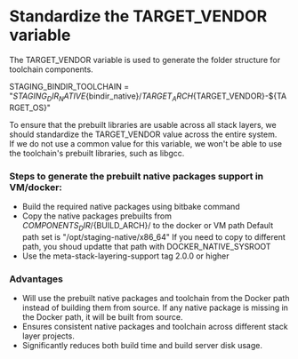 # Standardize the TARGET_VENDOR variable
The TARGET_VENDOR variable is used to generate the folder structure for toolchain components. <br />

STAGING_BINDIR_TOOLCHAIN = "${STAGING_DIR_NATIVE}${bindir_native}/${TARGET_ARCH}${TARGET_VENDOR}-${TARGET_OS}" <br />

To ensure that the prebuilt libraries are usable across all stack layers, we should standardize the TARGET_VENDOR value across the entire system.<br />
If we do not use a common value for this variable, we won't be able to use the toolchain's prebuilt libraries, such as libgcc.<br />

### Steps to generate the prebuilt native packages support in VM/docker:
- Build the required native packages using bitbake command
- Copy the native packages prebuilts from ${COMPONENTS_DIR}/${BUILD_ARCH}/ to the docker or VM path
	Default path set is "/opt/staging-native/x86_64"
        If you need to copy to different path, you shoud updatte that path with DOCKER_NATIVE_SYSROOT
- Use the meta-stack-layering-support tag 2.0.0 or higher

### Advantages
- Will use the prebuilt native packages and toolchain from the Docker path instead of building them from source. If any native package is missing in the Docker path, it will be built from source.
- Ensures consistent native packages and toolchain across different stack layer projects.
- Significantly reduces both build time and build server disk usage.
